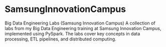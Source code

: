 # SamsungInnovationCampus
Big Data Engineering Labs (Samsung Innovation Campus)  A collection of labs from my Big Data Engineering training at Samsung Innovation Campus, implemented using PySpark. The labs cover key concepts in data processing, ETL pipelines, and distributed computing.

